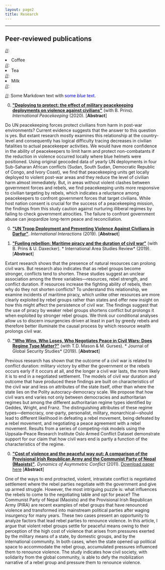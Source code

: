 ```yaml
---
layout: page2
title: Research
---
```

<style>
p.small {
    line-height: 0.5;
}
.abstract {
  display: none;
  padding: 15px 25px;
  margin: 0 5px 10px 5px;
  background-color: #EEE;
}

div .p {
    padding: 5px 0 10px 0;

}
.cl{
    font-weight: bolder;
}

.place_holder {
    height: 10px;
}
</style>



***
## Peer-reviewed publications


[//]:<ol reversed>
[//]:  <li>Coffee</li>
[//]:  <li>Tea</li>
[//]:  <li>Milk</li>
[//]:</ol>

[//]: Some Markdown text with <span style="color:blue">some *blue* text</span>.

0. [**"Deploying to protect: the effect of military peacekeeping deployments on violence against civilians"**](https://doi.org/10.1080/13533312.2019.1660166) (with B. Prins). *International Peacekeeping* (2020). [<a class='cl'>Abstract</a>]
    <p class="abstract">
Do UN peacekeeping forces protect civilians from harm in post-war environments? Current evidence suggests that the answer to this question is yes. But extant research mostly examines this relationship at the country-level and consequently has logical difficulty tracing decreases in civilian fatalities to actual peacekeeper activities. We would have more confidence in the ability of peacekeepers to limit harm and protect non-combatants if the reduction in violence occurred locally where blue helmets were positioned. Using original geocoded data of yearly UN deployments in four Sub-Saharan African conflicts (Sudan, South Sudan, Democratic Republic of Congo, and Ivory Coast), we find that peacekeeping units get locally deployed to violent post-war areas and they reduce the level of civilian harm almost immediately. But, in areas without violent clashes between government forces and rebels, we find peacekeeping units more responsive to civilian targeting by rebels, which indicates a reluctance among peacekeepers to confront government forces that target civilians. While host nation consent is crucial for the success of a peacekeeping mission, the findings from this study caution against nurturing illiberal regimes by failing to check government atrocities. The failure to confront government abuse can jeopardize long-term peace and reconciliation.
    </p> <p> </p>
    
  0. [**"UN Troop Deployment and Preventing Violence Against Civilians in Darfur"**](https://doi.org/10.1080/03050629.2019.1593161). *International Interactions* (2019). [<a class='cl'>Abstract</a>]
    <p class="abstract">
Does the presence of UN peacekeeping force lower civilian fatalities at the local level? If it does, is it because of their coercive military capacity or for other reasons such as their roles in monitoring and reporting violent atrocities? To explore these questions, I study the deployment of peacekeeping units in Darfur and its impact on violence against civilians. Using original geocoded data of UN deployments before and after the intervention, I examine what aspects of such deployments impact one-sided civilian killings by government and rebel groups. Results indicate that deploying UN peacekeepers in an area restrains belligerent from targeting civilians. However, the military capacity of peacekeepers is not a significant predictor of violence against civilians. While their ability to defend themselves is extremely important for peacekeepers, these findings caution against the militarization trend in UN peacekeeping and seek to reshift focus on other substantive aspects of peacekeeping.
    </p> <p> </p>
    
0. [**"Fueling rebellion: Maritime piracy and the duration of civil war"**](https://doi.org/10.1177/2233865919833975) (with B. Prins & U. Daxecker). *
International Area Studies Review* (2019). [<a class='cl'>Abstract</a>]
    <p class="abstract">
Extant research shows that the presence of natural resources can prolong civil wars. But research also indicates that as rebel groups become stronger, conflicts tend to shorten. These studies suggest an unclear association among the three variables—resources, rebel strength, and conflict duration. If resources increase the fighting ability of rebels, then why do they not shorten conflicts? To understand this relationship, we examine incidents of maritime piracy, which unlike other resources are more clearly exploited by rebel groups rather than states and offer new insight on how this might affect the persistence of civil war. The findings suggest that the use of piracy by weaker rebel groups shortens conflict but prolongs it when exploited by stronger rebel groups. We think our conditional analyses allow us to discern insurgencies driven at least in part by greedy rebels and therefore better illuminate the causal process by which resource wealth prolongs civil war.
    </p> <p> </p>
    
    
 0. [**"Who Wins, Who Loses, Who Negotiates Peace in Civil Wars: Does Regime Type Matter?"**](https://doi.org/10.1093/jogss/ogz011) (with T.D. Mason & M. Gurses). *
Journal of Global Security Studies* (2019). [<a class='cl'>Abstract</a>]
    <p class="abstract">
Previous research has shown that the outcome of a civil war is related to conflict duration: military victory by either the government or the rebels occurs early if it occurs at all, and the longer a civil war lasts, the more likely it is to end in a negotiated settlement. The models of civil war duration and outcome that have produced these findings are built on characteristics of the civil war and less on attributes of the state itself, other than where the state lies on the Polity autocracy-democracy scale. We propose that how civil wars end varies not only between democracies and authoritarian regimes but among the different authoritarian regime types identified by Geddes, Wright, and Franz. The distinguishing attributes of these regime types—democracy, one-party, personalist, military, monarchical—should lead to different likelihood in defeating a rebel movement, being defeated by a rebel movement, and negotiating a peace agreement with a rebel movement. Results from a series of competing-risk models using the Uppsala–Peace Research Institute Oslo Armed Conflict Dataset demonstrate support for our claim that how civil wars end is partly a function of the characteristics of the regime.
    </p> <p> </p>
    

0. [**"Cost of violence and the peaceful way out: A comparison of the Provisional Irish Republican Army and the Communist Party of Nepal (Maoists)"**](https://doi.org/10.1080/17467586.2011.575170). *Dynamics of Asymmetric Conflict* (2011). [Download paper here](https://www.researchgate.net/profile/Anup_Phayal/publication/233070516_Cost_of_violence_and_the_peaceful_way_out_A_comparison_of_the_Provisional_Irish_Republican_Army_and_the_Communist_Party_of_Nepal_Maoists/links/5c71f8dea6fdcc471595ff3f/Cost-of-violence-and-the-peaceful-way-out-A-comparison-of-the-Provisional-Irish-Republican-Army-and-the-Communist-Party-of-Nepal-Maoists.pdf) [<a class='cl'>Abstract</a>]
    <p class="abstract">
One of the ways to end protracted, violent, intrastate conflict is negotiated settlement where the rebel parties negotiate with the government and give up armed struggle. However, the most intriguing puzzle is: what influences the rebels to come to the negotiating table and opt for peace? The Communist Party of Nepal (Maoists) and the Provisional Irish Republican Army (PIRA) are recent examples of rebel groups that have renounced violence and transformed into mainstream political parties after waging insurgency for many years. These two cases present an opportunity to analyze factors that lead rebel parties to renounce violence. In this article, I argue that violent rebel groups settle for peaceful means owing to their perception of the high cost of violence that arises from pressures exerted by the military means of a state, by domestic groups, and by the international community. In both cases, when the state opened up political space to accommodate the rebel group, accumulated pressures influenced them to renounce violence. The study indicates how civil society, with solidarity from the global community, is able to defy the mobilization narrative of a rebel group and pressure them to renounce violence.
    </p> <p> </p>




